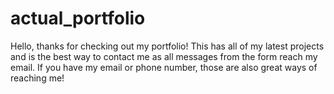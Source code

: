 # actual_portfolio

Hello, thanks for checking out my portfolio! This has all of my latest projects and is the best way to contact me as all messages from the form reach my email. If you have my email or phone number, those are also great ways of reaching me!
